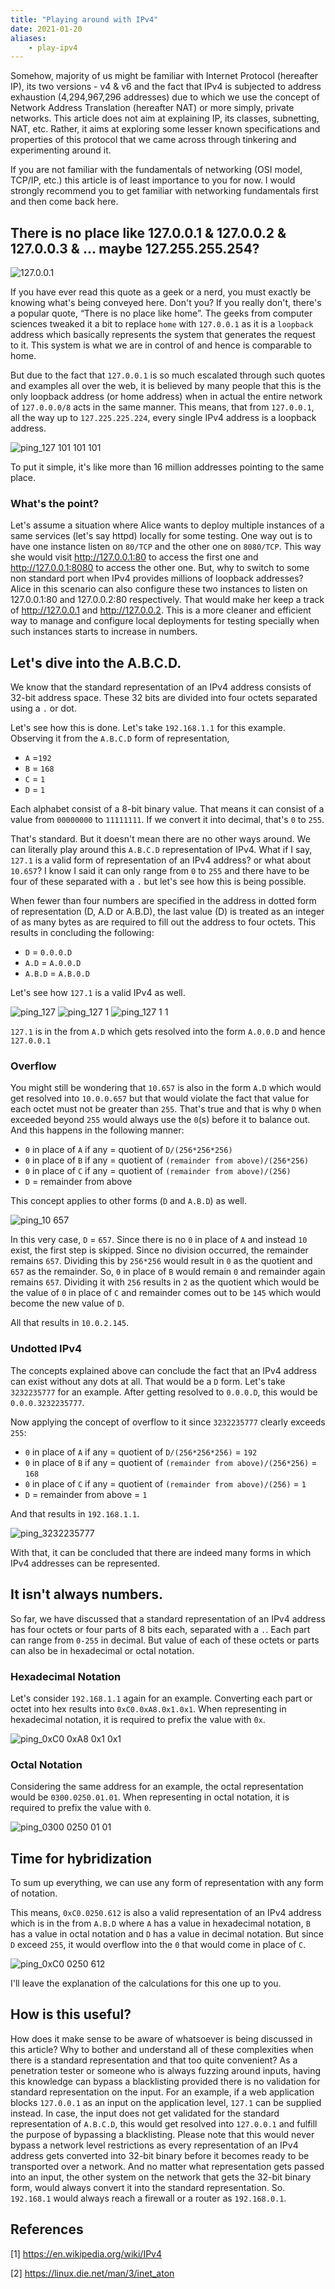```yaml
---
title: "Playing around with IPv4"
date: 2021-01-20
aliases:
    - play-ipv4
---
```


Somehow, majority of us might be familiar with Internet Protocol (hereafter IP), its two versions - v4 & v6 and the fact that IPv4 is subjected to address exhaustion (4,294,967,296 addresses) due to which we use the concept of Network Address Translation (hereafter NAT) or more simply, private networks. This article does not aim at explaining IP, its classes, subnetting, NAT, etc. Rather, it aims at exploring some lesser known specifications and properties of this protocol that we came across through tinkering and experimenting around it.

If you are not familiar with the fundamentals of networking (OSI model, TCP/IP, etc.) this article is of least importance to you for now. I would strongly recommend you to get familiar with networking fundamentals first and then come back here.

## There is no place like 127.0.0.1 & 127.0.0.2 & 127.0.0.3 & ... maybe 127.255.255.254?
![127.0.0.1](/images/a76b0a3e270fbe3fd1e371cea535e060.jpg)

If you have ever read this quote as a geek or a nerd, you must exactly be knowing what's being conveyed here. Don't you? If you really don't, there's a popular quote, “There is no place like home”. The geeks from computer sciences tweaked it a bit to replace `home` with `127.0.0.1` as it is a `loopback` address which basically represents the system that generates the request to it. This system is what we are in control of and hence is comparable to home.

But due to the fact that `127.0.0.1` is so much escalated through such quotes and examples all over the web, it is believed by many people that this is the only loopback address (or home address) when in actual the entire network of `127.0.0.0/8` acts in the same manner. This means, that from `127.0.0.1`, all the way up to `127.225.225.224`, every single IPv4 address is a loopback address. 

![ping_127 101 101 101](/images/105168937-d1c03000-5b40-11eb-92ed-0f753f8f4565.png)

To put it simple, it's like more than 16 million addresses pointing to the same place. 

### What's the point?
Let's assume a situation where Alice wants to deploy multiple instances of a same services (let's say httpd) locally for some testing. One way out is to have one instance listen on `80/TCP` and the other one on `8080/TCP`. This way she would visit http://127.0.0.1:80 to access the first one and http://127.0.0.1:8080 to access the other one. But, why to switch to some non standard port when IPv4 provides millions of loopback addresses? Alice in this scenario can also configure these two instances to listen on 127.0.0.1:80 and 127.0.0.2:80 respectively. That would make her keep a track of http://127.0.0.1 and http://127.0.0.2. This is a more cleaner and efficient way to manage and configure local deployments for testing specially when such instances starts to increase in numbers.

## Let's dive into the A.B.C.D.
We know that the standard representation of an IPv4 address consists of 32-bit address space. These 32 bits are divided into four octets separated using a `.` or dot. 

Let's see how this is done. Let's take `192.168.1.1` for this example. Observing it from the `A.B.C.D` form of representation,
- `A` =`192`
- `B` = `168`
- `C` = `1`
- `D` = `1`

Each alphabet consist of a 8-bit binary value. That means it can consist of a value from `00000000` to `11111111`. If we convert it into decimal, that's `0` to `255`. 

That's standard. But it doesn't mean there are no other ways around. We can literally play around this `A.B.C.D` representation of IPv4. What if I say, `127.1` is a valid form of representation of an IPv4 address? or what about `10.657`? I know I said it can only range from `0` to `255`  and there have to be four of these separated with a `.` but let's see how this is being possible.

When fewer than four numbers are specified in the address in dotted form of representation (D, A.D or A.B.D), the last value (D) is treated as an integer of as many bytes as are required to fill out the address to four octets. This results in concluding the following:

- `D` = `0.0.0.D`
- `A.D` = `A.0.0.D`
- `A.B.D` = `A.B.0.D`

Let's see how `127.1` is a valid IPv4 as well.

![ping_127](/images/105168939-d258c680-5b40-11eb-994f-4f014c4da303.png)
![ping_127 1](/images/105168935-d1c03000-5b40-11eb-99a3-70b75ef61914.png)
![ping_127 1 1](/images/105168932-d1279980-5b40-11eb-934c-f1bb3ae1787d.png)

`127.1` is in the from `A.D` which gets resolved into the form `A.0.0.D` and hence `127.0.0.1`

### Overflow
You might still be wondering that `10.657` is also in the form `A.D` which would get resolved into `10.0.0.657` but that would violate the fact that value for each octet must not be greater than `255`. That's true and that is why `D` when exceeded beyond `255` would always use the `0`(s) before it to balance out. And this happens in the following manner:
- `0` in place of `A` if any = quotient of `D/(256*256*256)`
- `0` in place of `B` if any = quotient of `(remainder from above)/(256*256)`
- `0` in place of `C` if any = quotient of `(remainder from above)/(256)`
- `D` = remainder from above

This concept applies to other forms (`D` and `A.B.D`) as well.

![ping_10 657](/images/105168929-d08f0300-5b40-11eb-9268-7d100b1d54f9.png)

In this very case, `D` = `657`. Since there is no `0` in place of `A` and instead `10` exist, the first step is skipped. Since no division occurred, the remainder remains `657`. Dividing this by `256*256` would result in `0` as the quotient and `657` as the remainder. So, `0` in place of `B` would remain `0` and remainder again remains `657`. Dividing it with `256` results in `2` as the quotient which would be the value of `0` in place of `C` and remainder comes out to be `145` which would become the new value of `D`.

All that results in `10.0.2.145`.

### Undotted IPv4
The concepts explained above can conclude the fact that an IPv4 address can exist without any dots at all. That would be a `D` form. Let's take `3232235777` for an example. After getting resolved to `0.0.0.D`, this would be `0.0.0.3232235777`.

Now applying the concept of overflow to it since `3232235777` clearly exceeds `255`:
- `0` in place of `A` if any = quotient of `D/(256*256*256)` = `192`
- `0` in place of `B` if any = quotient of `(remainder from above)/(256*256)` = `168`
- `0` in place of `C` if any = quotient of `(remainder from above)/(256)` = `1`
- `D` = remainder from above = `1`

And that results in `192.168.1.1`.

![ping_3232235777](/images/105168944-d389f380-5b40-11eb-9c60-f0d879937130.png)

With that, it can be concluded that there are indeed many forms in which IPv4 addresses can be represented.

## It isn't always numbers.

So far, we have discussed that a standard representation of an IPv4 address has four octets or four parts of 8 bits each, separated with a `.`.  Each part can range from `0-255` in decimal. But value of each of these octets or parts can also be in hexadecimal or octal notation.

### Hexadecimal Notation
Let's consider `192.168.1.1` again for an example. Converting each part or octet into hex results into `0xC0.0xA8.0x1.0x1`. When representing in hexadecimal notation, it is required to prefix the value with `0x`.

![ping_0xC0 0xA8 0x1 0x1](/images/105168926-cf5dd600-5b40-11eb-9394-d7d07c66a7dc.png)

### Octal Notation
Considering the same address for an example, the octal representation would be `0300.0250.01.01`. When representing in octal notation, it is required to prefix the value with `0`.

![ping_0300 0250 01 01](/images/105168940-d2f15d00-5b40-11eb-910a-42f95d7ff2f3.png)

## Time for hybridization 
To sum up everything, we can use any form of representation with any form of notation.

This means, `0xC0.0250.612` is also a valid representation of an IPv4 address which is in the from `A.B.D` where `A` has a value in hexadecimal notation, `B` has a value in octal notation and `D` has a value in decimal notation. But since `D` exceed `255`, it would overflow into the `0` that would come in place of `C`. 

![ping_0xC0 0250 612](/images/105168928-d08f0300-5b40-11eb-92f8-4be37d2392a4.png)

I'll leave the explanation of the calculations for this one up to you. 

## How is this useful?
How does it make sense to be aware of whatsoever is being discussed in this article? Why to bother and understand all of these complexities when there is a standard representation and that too quite convenient? As a penetration tester or someone who is always fuzzing around inputs, having this knowledge can bypass a blacklisting provided there is no validation for standard representation on the input. For an example, if a web application blocks `127.0.0.1` as an input on the application level, `127.1` can be supplied instead. In case, the input does not get validated for the standard representation of `A.B.C.D`, this would get resolved into `127.0.0.1` and fulfill the purpose of bypassing a blacklisting. Please note that this would never bypass a network level restrictions as every representation of an IPv4 address gets converted into 32-bit binary before it becomes ready to be transported over a network. And no matter what representation gets passed into an input, the other system on the network that gets the 32-bit binary form, would always convert it into the standard representation. So. `192.168.1` would always reach a firewall or a router as `192.168.0.1`.

## References
[1] https://en.wikipedia.org/wiki/IPv4

[2] https://linux.die.net/man/3/inet_aton
